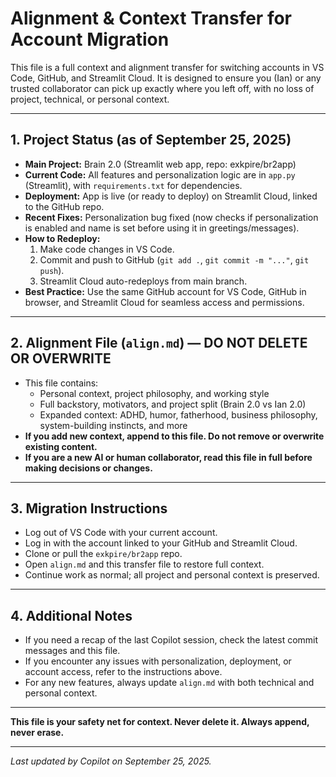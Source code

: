 # Alignment & Context Transfer for Account Migration

This file is a full context and alignment transfer for switching accounts in VS Code, GitHub, and Streamlit Cloud. It is designed to ensure you (Ian) or any trusted collaborator can pick up exactly where you left off, with no loss of project, technical, or personal context. 

---

## 1. Project Status (as of September 25, 2025)

- **Main Project:** Brain 2.0 (Streamlit web app, repo: exkpire/br2app)
- **Current Code:** All features and personalization logic are in `app.py` (Streamlit), with `requirements.txt` for dependencies.
- **Deployment:** App is live (or ready to deploy) on Streamlit Cloud, linked to the GitHub repo.
- **Recent Fixes:** Personalization bug fixed (now checks if personalization is enabled and name is set before using it in greetings/messages).
- **How to Redeploy:**
  1. Make code changes in VS Code.
  2. Commit and push to GitHub (`git add .`, `git commit -m "..."`, `git push`).
  3. Streamlit Cloud auto-redeploys from main branch.
- **Best Practice:** Use the same GitHub account for VS Code, GitHub in browser, and Streamlit Cloud for seamless access and permissions.

---

## 2. Alignment File (`align.md`) — DO NOT DELETE OR OVERWRITE

- This file contains:
  - Personal context, project philosophy, and working style
  - Full backstory, motivators, and project split (Brain 2.0 vs Ian 2.0)
  - Expanded context: ADHD, humor, fatherhood, business philosophy, system-building instincts, and more
- **If you add new context, append to this file. Do not remove or overwrite existing content.**
- **If you are a new AI or human collaborator, read this file in full before making decisions or changes.**

---

## 3. Migration Instructions

- Log out of VS Code with your current account.
- Log in with the account linked to your GitHub and Streamlit Cloud.
- Clone or pull the `exkpire/br2app` repo.
- Open `align.md` and this transfer file to restore full context.
- Continue work as normal; all project and personal context is preserved.

---

## 4. Additional Notes

- If you need a recap of the last Copilot session, check the latest commit messages and this file.
- If you encounter any issues with personalization, deployment, or account access, refer to the instructions above.
- For any new features, always update `align.md` with both technical and personal context.

---

**This file is your safety net for context. Never delete it. Always append, never erase.**

---

_Last updated by Copilot on September 25, 2025._
